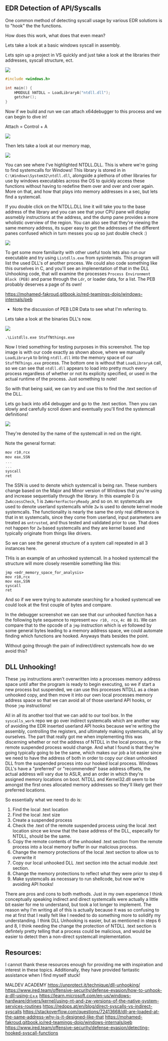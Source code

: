## EDR Detection of API/Syscalls

One common method of detecting syscall usage by various EDR solutions is to "hook" the the functions.  

How does this work, what does that even mean?

Lets take a look at a basic windows syscall in assembly.


Lets spin up a project in VS quickly and just take a look at the libraries their addresses, syscall structure, ect.

![](attachments/Pasted%20image%2020240615213133.png)

```c
#include <windows.h>

int main() {
	HMODULE hNTDLL = LoadLibraryA("ntdll.dll");
	getchar();
}
```

Now if we build and run we can attach x64debugger to this process and we can begin to dive in!

Attach = Control + A

![](attachments/Pasted%20image%2020240615200831.png)



Then lets take a look at our memory map,

![](attachments/Pasted%20image%2020240615200911.png)

You can see where I've highlighted NTDLL.DLL.  This is where we're going to find systemcalls for Windows!  This library is stored in in `C:\Windows\System32\ntdll.dll`, alongside a plethora of other libraries for use by windows executables across the OS to quickly access these functions without having to redefine them over and over and over again.  More on that, and how that plays into memory addresses in a sec, but lets find a systemcall.

If you double click on the NTDLL.DLL line it will take you to the base address of the library and you can see that your CPU pane will display assmebly instructions at the address, and the dump pane provides a more wholistic overview of the region.  You can also see that they're viewing the same memory address, its super easy to get the addresses of the different panes confused which in turn messes you up so just double check :)

![](attachments/Pasted%20image%2020240615201226.png)


To get some more familiarity with other useful tools lets also run our executable and try using `Listdlls.exe` from sysinternals.  This program will list the used DLL's of another process.  We could also code something like this ourselves in C, and you'll see an implenentation of that in the DLL Unhooking code, that will examine the processes `Process Environment Block (PEB)` and parse through the `Ldr`, or loader data, for a list.  The PEB probably deserves a page of its own!

https://mohamed-fakroud.gitbook.io/red-teamings-dojo/windows-internals/peb
- Note the discussion of PEB LDR Data to see what I'm referring to.

Lets take a look at the binaries DLL's now.

![](attachments/Pasted%20image%2020240615213602.png)

```pwsh
.\Listdlls.exe StuffNthings.exe
```

Now I tried something for testing purposes in this screenshot.  The top image is with our code exactly as shown above, where we manually `LoadLibraryA` to bring `ntdll.dll` into the memory space of our `StuffNThings.exe` process.  The bottom one is without that `LoadLibraryA` call, so we can see that `ntdll.dll` appears to load into pretty much every process regardless of whether or not its explicity specified, or used in the actual runtime of the process.  Just something to note!

So with that being said, we can try and use this to find the .text section of the DLL.

Lets go back into x64 debugger and go to the .text section.  Then you can slowly and carefully scroll down and eventually you'll find the systemcall definitions!

![](attachments/Pasted%20image%2020240616001510.png)

They're denoted by the name of the systemcall in red on the right.

Note the general format:

```c
mov r10,rcx
mov eax,SSN
...
...
syscall
ret
```
The SSN is used to denote which systemcall is being ran.  These numbers change based on the Major and Minor version of Windows that you're using and increase sequentially through the library.  In this example 0 is `ZwAccessCheck`, 1 is `ZwWorkerFactoryReady` ,and so on.  `Nt` systemcalls are used to denote userland systemcalls while `Zw` is used to denote kernel mode systemcalls.  The functionality is nearly the same the only real difference is that in `Nt` systemcalls, since they come from userland, input parameters are treated as `untrusted`, and thus tested and validated prior to use.  That does not happen for `Zw` based systemcalls and they are kernel based and typically originate from things like drivers.

So we can see the general structure of a system call repeated in all 3 instances here.

THis is an example of an unhooked systemcall.  In a hooked systemcall the structure will more closely resemble something like this:

```
jmp <edr_memory_space_for_analysis>
mov r10,rcx
mov eax,SSN
syscall
ret
```

And so if we were trying to automate searching for a hooked systemcall we could look at the first couple of bytes and compare.

In the debugger screenshot we can see that our unhooked function has a the following byte sequence to represent `mov r10, rcx`, `4c 8B D1`. We can compare that to the opcode of a `jmp` instruction which is `e9` followed by some general bytes leading to a memory address space, we could automate finding which functions are hooked. Anyways thats besides the point.

Without going through the pain of indirect/direct systemcalls how do we avoid this?

## DLL Unhooking!

These `jmp` instructions aren't overwritten into a processes memory address space until after the program is ready to begin executing, so we if start a new process but suspended, we can use this processes NTDLL as a clean unhooked copy, and then move it into our own local processes memory address space so that we can avoid all of those userland API hooks, or those `jmp` instructions!

All in all its another tool that we can add to our tool box.  In the `syscalls_work` repo we go over indirect systemcalls which are another way of avoiding the EDR inserted userland API hooks because we're writing the assembly, controlling the registers, and ultimately making systemcalls, all by ourselves. The part that really got me when implementing this was discerning whether or not the address of NTDLL in the local process, or the remote suspended process would change.  And what I found is that they're going typically going to be the same, which makes our job a lot easier since we need to have the address of both in order to copy our clean unhooked DLL from the suspended process into our hooked local process. Windows DLL's have a "preferred" or "recommended" base address offsets, the actual address will vary due to ASLR, and an order in which they're assigned memory locations on boot.  NTDLL and Kernel32.dll seem to be amongst the first ones allocated memory addresses so they'll likely get their preferred locations.

So essentially what we need to do is:
1. Find the local .text location
2. Find the local .text size
3. Create a suspended process
4. Check the .text of the remote suspended process using the local .text location since we know that the base address of the DLL, especailly for NTDLL, should be the same.
5. Copy the remote contents of the unhooked .text section from the remote process into a local memory buffer in our malicious process.
6. Change the memory protections of the local .text section to allow us to overwrite it
7. Copy our local unhooked DLL .text section into the actual module .text section.
8. Change the memory protections to reflect what they were prior to step 6
9. Make systemcalls as necessary to run shellcode, but now we're avoiding API hooks! 

There are pros and cons to both methods. Just in my own experience I think conceptually speaking indirect and direct systemcalls were actually a little bit easier for me to understand, but took a lot longer to implement.  The reason why I'm writing all of this is actually because it was so confusing to me at first that I really felt like I needed to do something more to solidify my understanding. I think DLL Unhooking is easier, but as mentioned in steps 6 and 8, I think needing the change the protection of NTDLL .text section is defintely pretty telling that a process could be malicious, and would be easier to detect then a non-direct systemcall implementation.  


## Resources:
I cannot thank these resources enough for providing me with inspiration and interest in these topics.  Additionally, they have provided fantastic assistance when I find myself stuck! 

MALDEV ACADEMY
https://unprotect.it/technique/dll-unhooking/
https://www.ired.team/offensive-security/defense-evasion/how-to-unhook-a-dll-using-c++
https://learn.microsoft.com/en-us/windows-hardware/drivers/kernel/using-nt-and-zw-versions-of-the-native-system-services-routines
https://redops.at/en/blog/direct-syscalls-vs-indirect-syscalls
https://stackoverflow.com/questions/72413668/dll-are-loaded-at-the-same-address-why-is-it-designed-like-that
https://mohamed-fakroud.gitbook.io/red-teamings-dojo/windows-internals/peb
https://www.ired.team/offensive-security/defense-evasion/detecting-hooked-syscall-functions

